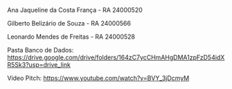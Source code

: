 Ana Jaqueline da Costa França - RA 24000520 

Gilberto Belizário de Souza - RA 24000566 

Leonardo Mendes de Freitas - RA 24000528 

Pasta Banco de Dados:
https://drive.google.com/drive/folders/164zC7ycCHmAHgDMA1zpFzD54idXR5Sk3?usp=drive_link

Video Pitch:
https://www.youtube.com/watch?v=BVY_3jDcmyM
